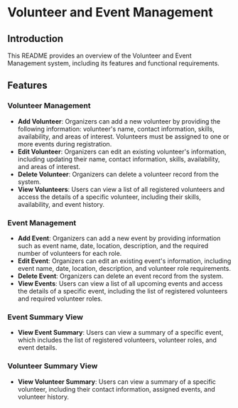# Volunteer and Event Management

## Introduction
This README provides an overview of the Volunteer and Event Management system, including its features and functional requirements.

## Features

### Volunteer Management
- **Add Volunteer**: Organizers can add a new volunteer by providing the following information: volunteer's name, contact information, skills, availability, and areas of interest. Volunteers must be assigned to one or more events during registration.
- **Edit Volunteer**: Organizers can edit an existing volunteer's information, including updating their name, contact information, skills, availability, and areas of interest.
- **Delete Volunteer**: Organizers can delete a volunteer record from the system.
- **View Volunteers**: Users can view a list of all registered volunteers and access the details of a specific volunteer, including their skills, availability, and event history.

### Event Management
- **Add Event**: Organizers can add a new event by providing information such as event name, date, location, description, and the required number of volunteers for each role.
- **Edit Event**: Organizers can edit an existing event's information, including event name, date, location, description, and volunteer role requirements.
- **Delete Event**: Organizers can delete an event record from the system.
- **View Events**: Users can view a list of all upcoming events and access the details of a specific event, including the list of registered volunteers and required volunteer roles.

### Event Summary View
- **View Event Summary**: Users can view a summary of a specific event, which includes the list of registered volunteers, volunteer roles, and event details.

### Volunteer Summary View
- **View Volunteer Summary**: Users can view a summary of a specific volunteer, including their contact information, assigned events, and volunteer history.
